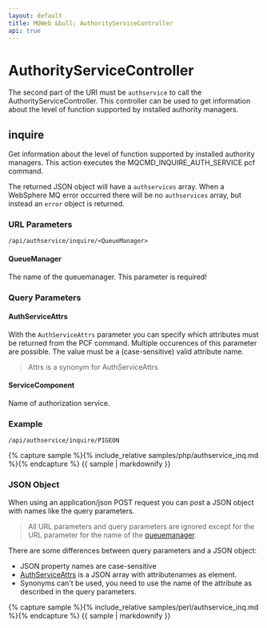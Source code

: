 ```yaml
---
layout: default
title: MQWeb &bull; AuthorityServiceController
api: true
---
```

AuthorityServiceController
==========================

The second part of the URI must be `authservice` to call the
AuthorityServiceController. This controller can be used to get information
about the level of function supported by installed authority managers.

## <a name="inquire"></a>inquire
Get information about the level of function supported by installed authority
managers. This action executes the MQCMD_INQUIRE_AUTH_SERVICE pcf command.

The returned JSON object will have a `authservices` array. When a WebSphere MQ
error occurred there will be no `authservices` array, but instead an `error`
object is returned.

### <a name="inquireUrl"></a>URL Parameters
`/api/authservice/inquire/<QueueManager>`

#### <a name="inquireURLQueuemanager"></a>QueueManager
The name of the queuemanager. This parameter is required!

### <a name="inquireQuery"></a>Query Parameters

#### <a name="inqueryQueryAuthServiceAttrs"></a>AuthServiceAttrs
With the `AuthServiceAttrs` parameter you can specify which attributes must be
returned from the PCF command. Multiple occurences of this parameter are
possible. The value must be a (case-sensitive) valid attribute name.

> Attrs is a synonym for AuthServiceAttrs

#### <a name="inquireQueryServiceComponent"></a>ServiceComponent
Name of authorization service.

### <a name="inquiryExample"></a>Example
`/api/authservice/inquire/PIGEON`  

{% capture sample %}{% include_relative samples/php/authservice_inq.md %}{% endcapture %}
{{ sample | markdownify }}

### <a name="inquireJSON"></a>JSON Object
When using an application/json POST request you can post a JSON object with
names like the query parameters.

> All URL parameters and query parameters are ignored except for the URL
> parameter for the name of the [queuemanager](#inquireUrlQueueManager).

There are some differences between query parameters and a JSON object:

+ JSON property names are case-sensitive
+ [AuthServiceAttrs](#inqueryQueryAuthServiceAttrs) is a JSON array with
  attributenames as element.
+ Synonyms can't be used, you need to use the name of the attribute
  as described in the query parameters.

{% capture sample %}{% include_relative samples/perl/authservice_inq.md %}{% endcapture %}
{{ sample | markdownify }}
